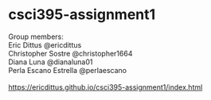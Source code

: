 # csci395-assignment1
Group members:\
Eric Dittus @ericdittus\
Christopher Sostre @christopher1664\
Diana Luna @dianaluna01\
Perla Escano Estrella @perlaescano\
\
https://ericdittus.github.io/csci395-assignment1/index.html

